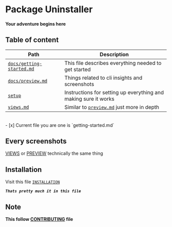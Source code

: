 # Package Uninstaller

#### Your adventure begins here

## Table of content

| Path                                            | Description                                                     |
| ----------------------------------------------- | --------------------------------------------------------------- |
| [`docs/getting-started.md`](getting-started.md) | This file describes everything needed to get started            |
| [`docs/preview.md`](preview.md)                 | Things related to cli insights and screenshots                  |
| [`setup`](setup.md)                             | Instructions for setting up everything and making sure it works |
| [`views.md`](views.md)                          | Similar to [`preview.md`](preview.md) just more in depth        |

<br>
- [x] Current file you are one is `getting-started.md`

## Every screenshots

[VIEWS](views.md) or [PREVIEW](preview.md) technically the same thing

## Installation

Visit this file [`INSTALLATION`](setup.md)

**_`Thats pretty much it in this file`_**

## Note

**This follow [CONTRIBUTING](../CONTRIBUTING.md) file**
